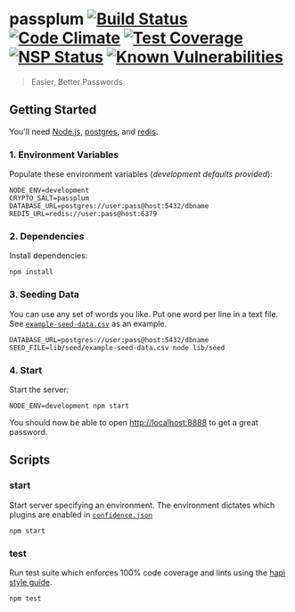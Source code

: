 # passplum [![Build Status](https://travis-ci.org/maxbeatty/passplum.svg)](https://travis-ci.org/maxbeatty/passplum) [![Code Climate](https://codeclimate.com/github/maxbeatty/passplum/badges/gpa.svg)](https://codeclimate.com/github/maxbeatty/passplum) [![Test Coverage](https://codeclimate.com/github/maxbeatty/passplum/badges/coverage.svg)](https://codeclimate.com/github/maxbeatty/passplum) [![NSP Status](https://nodesecurity.io/orgs/maxbeatty/projects/9a81a166-ba71-405c-967f-9e02d791f241/badge)](https://nodesecurity.io/orgs/maxbeatty/projects/9a81a166-ba71-405c-967f-9e02d791f241) [![Known Vulnerabilities](https://snyk.io/test/npm/name/badge.svg)](https://snyk.io/test/npm/name)


> Easier, Better Passwords

## Getting Started

You'll need [Node.js](https://nodejs.org/en/), [postgres](www.postgresql.org), and [redis](http://redis.io/).

### 1. Environment Variables

Populate these environment variables (_development defaults provided_):

```
NODE_ENV=development
CRYPTO_SALT=passplum
DATABASE_URL=postgres://user:pass@host:5432/dbname
REDIS_URL=redis://user:pass@host:6379
```

### 2. Dependencies

Install dependencies:

```
npm install
```

### 3. Seeding Data

You can use any set of words you like. Put one word per line in a text file. See [`example-seed-data.csv`](https://github.com/maxbeatty/passplum/blob/master/example-seed-data.csv) as an example.

```
DATABASE_URL=postgres://user:pass@host:5432/dbname SEED_FILE=lib/seed/example-seed-data.csv node lib/seed
```

### 4. Start

Start the server:

```
NODE_ENV=development npm start
```

You should now be able to open [http://localhost:8888](http://localhost:8888) to get a great password.

## Scripts

### start

Start server specifying an environment. The environment dictates which plugins are enabled in [`confidence.json`](https://github.com/maxbeatty/passplum/blob/master/confidence.json)

```
npm start
```

### test

Run test suite which enforces 100% code coverage and lints using the [hapi style guide](https://github.com/continuationlabs/eslint-plugin-hapi).

```
npm test
```
